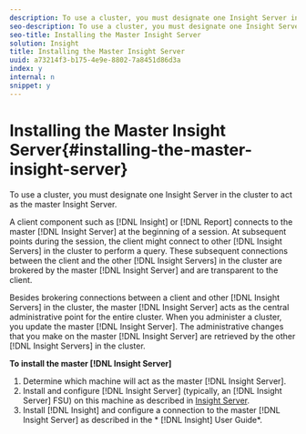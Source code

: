 ```yaml
---
description: To use a cluster, you must designate one Insight Server in the cluster to act as the master Insight Server.
seo-description: To use a cluster, you must designate one Insight Server in the cluster to act as the master Insight Server.
seo-title: Installing the Master Insight Server
solution: Insight
title: Installing the Master Insight Server
uuid: a73214f3-b175-4e9e-8802-7a8451d86d3a
index: y
internal: n
snippet: y
---
```


# Installing the Master Insight Server{#installing-the-master-insight-server}

To use a cluster, you must designate one Insight Server in the cluster to act as the master Insight Server.

 A client component such as [!DNL Insight] or [!DNL Report] connects to the master [!DNL Insight Server] at the beginning of a session. At subsequent points during the session, the client might connect to other [!DNL Insight Servers] in the cluster to perform a query. These subsequent connections between the client and the other [!DNL Insight Servers] in the cluster are brokered by the master [!DNL Insight Server] and are transparent to the client.

Besides brokering connections between a client and other [!DNL Insight Servers] in the cluster, the master [!DNL Insight Server] acts as the central administrative point for the entire cluster. When you administer a cluster, you update the master [!DNL Insight Server]. The administrative changes that you make on the master [!DNL Insight Server] are retrieved by the other [!DNL Insight Servers] in the cluster.

**To install the master [!DNL Insight Server]** 

1. Determine which machine will act as the master [!DNL Insight Server].
1. Install and configure [!DNL Insight Server] (typically, an [!DNL Insight Server] FSU) on this machine as described in [Insight Server](../../../../../../home/c-inst-svr/c-inst-svr.md#concept-c5c7e4288dcf44c8b2a61e40fae891c0).
1. Install [!DNL Insight] and configure a connection to the master [!DNL Insight Server] as described in the * [!DNL Insight] User Guide*.
